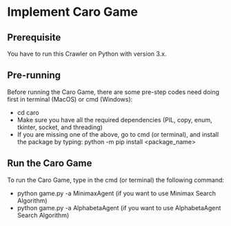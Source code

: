 # Implement Caro Game

## Prerequisite
You have to run this Crawler on Python with version 3.x.

## Pre-running
Before running the Caro Game, there are some pre-step codes need doing first in terminal (MacOS) or cmd (Windows):
* cd caro
* Make sure you have all the required dependencies (PIL, copy, enum, tkinter, socket, and threading)
* If you are missing one of the above, go to cmd (or terminal), and install the package by typing: python -m pip install <package_name>

## Run the Caro Game
To run the Caro Game, type in the cmd (or terminal) the following command:
* python game.py -a MinimaxAgent (if you want to use Minimax Search Algorithm)
* python game.py -a AlphabetaAgent (if you want to use AlphabetaAgent Search Algorithm)
